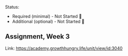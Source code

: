 Status:
- Required (minimal) - Not Started 🔴
- Additional (optional) - Not Started 🔴

Assignment, Week 3
----------------------------------------
Link: https://academy.growthhungry.life/unit/view/id:3040